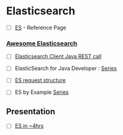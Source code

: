 # Elasticsearch
- [ ] [ES](https://www.elastic.co/guide/en/elasticsearch/reference/current/index.html) - Reference Page

### [Awesome Elasticsearch](https://github.com/dzharii/awesome-elasticsearch)

- [ ] [Elasticsearch Client Java REST call](https://qbox.io/blog/rest-calls-new-java-elasticsearch-client-tutorial)
- [ ] ElasticSearch for Java Developer : [Series](https://www.javacodegeeks.com/2017/04/elasticsearch-tutorial-java-developers.html)
- [ ] [ES request structure](http://javasampleapproach.com/elasticsearch/elasticsearch-request-structure-of-a-search-request)

- [ ] ES by Example [Series](https://codeburst.io/elasticsearch-by-example-part-1-a4a38cd97f55)

## Presentation 
- [ ] [ES in ~4hrs](https://speakerdeck.com/felipead/elasticsearch-workshop)

